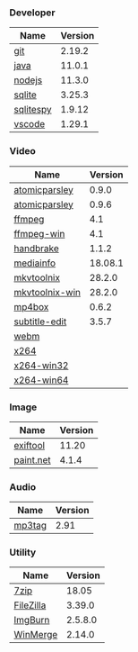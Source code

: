 
### Developer
Name                                                                                | Version
----                                                                                | -------
[git](https://github.com/git-for-windows/git/releases)                              | 2.19.2
[java](http://www.oracle.com/technetwork/java/javase/downloads/index.html)          | 11.0.1
[nodejs](https://nodejs.org/en/download/current/)                                   | 11.3.0
[sqlite](http://www.sqlite.org/download.html)                                       | 3.25.3
[sqlitespy](http://www.yunqa.de/delphi/doku.php/products/sqlitespy/index)           | 1.9.12
[vscode](https://code.visualstudio.com/updates)                                     | 1.29.1

### Video
Name                                                                                | Version
----                                                                                | -------
[atomicparsley](http://sourceforge.net/projects/atomicparsley/files/atomicparsley/) | 0.9.0
[atomicparsley](https://bitbucket.org/jonhedgerows/atomicparsley/downloads)         | 0.9.6
[ffmpeg](http://www.ffmpeg.org/download.html)                                       | 4.1
[ffmpeg-win](http://ffmpeg.zeranoe.com/builds/)                                     | 4.1
[handbrake](http://handbrake.fr/downloads.php)                                      | 1.1.2
[mediainfo](http://mediaarea.net/us/MediaInfo/Download/Windows)                     | 18.08.1
[mkvtoolnix](http://www.bunkus.org/videotools/mkvtoolnix/downloads.html)            | 28.2.0
[mkvtoolnix-win](http://www.fosshub.com/MKVToolNix.html)                            | 28.2.0
[mp4box](http://gpac.wp.mines-telecom.fr/mp4box/)                                   | 0.6.2
[subtitle-edit](https://github.com/SubtitleEdit/subtitleedit/releases)              | 3.5.7
[webm](http://www.webmproject.org/tools/)                                           | 
[x264](http://www.videolan.org/developers/x264.html)                                | 
[x264-win32](http://download.videolan.org/pub/videolan/x264/binaries/win32/)        | 
[x264-win64](http://download.videolan.org/pub/videolan/x264/binaries/win64/)        | 

### Image
Name                                                                                | Version
----                                                                                | -------
[exiftool](http://www.sno.phy.queensu.ca/~phil/exiftool/)                           | 11.20
[paint.net](http://www.getpaint.net/download.html)                                  | 4.1.4

### Audio
Name                                                                                | Version
----                                                                                | -------
[mp3tag](http://www.mp3tag.de/en/download.html)                                     | 2.91

### Utility
Name                                                                                | Version
----                                                                                | -------
[7zip](http://www.7-zip.org/download.html)                                          | 18.05
[FileZilla](https://filezilla-project.org/download.php?show_all=1)                  | 3.39.0
[ImgBurn](http://www.imgburn.com/index.php?act=download)                            | 2.5.8.0
[WinMerge](http://winmerge.org/downloads/)                                          | 2.14.0
